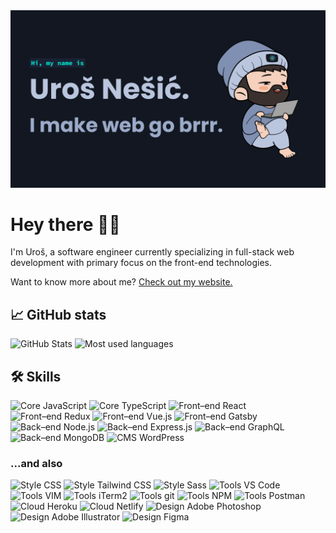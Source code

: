 <a href="https://unesic.dev/" title="unesic.dev">
  <picture>
    <source media="(prefers-color-scheme: light)" srcset="thumbnail-light.png">
    <source media="(prefers-color-scheme: dark)" srcset="thumbnail-dark.png">
    <img alt="Uros Nesic website" src="thumbnail-dark.png">
  </picture>
</a> 

# Hey there 👋🏻

I'm Uroš, a software engineer currently specializing in full-stack web development with primary focus on the front-end technologies.

Want to know more about me? [Check out my website.](https://unesic.dev)


## 📈 GitHub stats

<picture>
  <source media="(prefers-color-scheme: light)" srcset="https://github-readme-stats.vercel.app/api?username=unesic&show_icons=true&count_private=true&bg_color=E9EFFB&title_color=0586C7&icon_color=0586C7&text_color=1F242E&border_color=0586C7&hide_border=true">
  <source media="(prefers-color-scheme: dark)" srcset="https://github-readme-stats.vercel.app/api?username=unesic&show_icons=true&count_private=true&bg_color=121721&title_color=00EAD0&icon_color=00EAD0&text_color=BAC6DE&border_color=00EAD0&hide_border=true">
  <img alt="GitHub Stats" src="https://github-readme-stats.vercel.app/api?username=unesic&show_icons=true&count_private=true&bg_color=121721&title_color=00EAD0&icon_color=00EAD0&text_color=BAC6DE&border_color=00EAD0&hide_border=true">
</picture>

<picture>
  <source media="(prefers-color-scheme: light)" srcset="https://github-readme-stats.vercel.app/api/top-langs/?username=unesic&hide=css&langs_count=4&layout=compact&bg_color=E9EFFB&title_color=0586C7&icon_color=0586C7&text_color=1F242E&border_color=0586C7&hide_border=true">
  <source media="(prefers-color-scheme: dark)" srcset="https://github-readme-stats.vercel.app/api/top-langs/?username=unesic&hide=css&langs_count=4&layout=compact&bg_color=121721&title_color=00EAD0&icon_color=00EAD0&text_color=BAC6DE&border_color=00EAD0&hide_border=true">
  <img alt="Most used languages" src="https://github-readme-stats.vercel.app/api/top-langs/?username=unesic&hide=css&langs_count=4&layout=compact&bg_color=121721&title_color=00EAD0&icon_color=00EAD0&text_color=BAC6DE&border_color=00EAD0&hide_border=true">
</picture>


## 🛠 Skills

<picture>
  <source media="(prefers-color-scheme: light)" srcset="https://img.shields.io/badge/Core-JavaScript-informational?style=flat&logo=JavaScript&logoColor=0586C7&labelColor=E9EFFB&color=D5E0F6" />
  <source media="(prefers-color-scheme: dark)" srcset="https://img.shields.io/badge/Core-JavaScript-informational?style=flat&logo=JavaScript&logoColor=00EAD0&labelColor=121721&color=1F2C47" />
  <img alt="Core JavaScript" src="https://img.shields.io/badge/Core-JavaScript-informational?style=flat&logo=JavaScript&logoColor=00EAD0&labelColor=121721&color=1F2C47" />
</picture>
<picture>
  <source media="(prefers-color-scheme: light)" srcset="https://img.shields.io/badge/Core-TypeScript-informational?style=flat&logo=TypeScript&logoColor=0586C7&labelColor=E9EFFB&color=D5E0F6" />
  <source media="(prefers-color-scheme: dark)" srcset="https://img.shields.io/badge/Core-TypeScript-informational?style=flat&logo=TypeScript&logoColor=00EAD0&labelColor=121721&color=1F2C47" />
  <img alt="Core TypeScript" src="https://img.shields.io/badge/Core-TypeScript-informational?style=flat&logo=TypeScript&logoColor=00EAD0&labelColor=121721&color=1F2C47" />
</picture>
<picture>
  <source media="(prefers-color-scheme: light)" srcset="https://img.shields.io/badge/Front–end-React-informational?style=flat&logo=React&logoColor=0586C7&labelColor=E9EFFB&color=D5E0F6" />
  <source media="(prefers-color-scheme: dark)" srcset="https://img.shields.io/badge/Front–end-React-informational?style=flat&logo=React&logoColor=00EAD0&labelColor=121721&color=1F2C47" />
  <img alt="Front–end React" src="https://img.shields.io/badge/Front–end-React-informational?style=flat&logo=React&logoColor=00EAD0&labelColor=121721&color=1F2C47" />
</picture>
<picture>
  <source media="(prefers-color-scheme: light)" srcset="https://img.shields.io/badge/Front–end-Redux-informational?style=flat&logo=Redux&logoColor=0586C7&labelColor=E9EFFB&color=D5E0F6" />
  <source media="(prefers-color-scheme: dark)" srcset="https://img.shields.io/badge/Front–end-Redux-informational?style=flat&logo=Redux&logoColor=00EAD0&labelColor=121721&color=1F2C47" />
  <img alt="Front–end Redux" src="https://img.shields.io/badge/Front–end-Redux-informational?style=flat&logo=Redux&logoColor=00EAD0&labelColor=121721&color=1F2C47" />
</picture>
<picture>
  <source media="(prefers-color-scheme: light)" srcset="https://img.shields.io/badge/Front–end-Vue.js-informational?style=flat&logo=Vue.js&logoColor=0586C7&labelColor=E9EFFB&color=D5E0F6" />
  <source media="(prefers-color-scheme: dark)" srcset="https://img.shields.io/badge/Front–end-Vue.js-informational?style=flat&logo=Vue.js&logoColor=00EAD0&labelColor=121721&color=1F2C47" />
  <img alt="Front–end Vue.js" src="https://img.shields.io/badge/Front–end-Vue.js-informational?style=flat&logo=Vue.js&logoColor=00EAD0&labelColor=121721&color=1F2C47" />
</picture>
<picture>
  <source media="(prefers-color-scheme: light)" srcset="https://img.shields.io/badge/Front–end-Gatsby-informational?style=flat&logo=Gatsby&logoColor=0586C7&labelColor=E9EFFB&color=D5E0F6" />
  <source media="(prefers-color-scheme: dark)" srcset="https://img.shields.io/badge/Front–end-Gatsby-informational?style=flat&logo=Gatsby&logoColor=00EAD0&labelColor=121721&color=1F2C47" />
  <img alt="Front–end Gatsby" src="https://img.shields.io/badge/Front–end-Gatsby-informational?style=flat&logo=Gatsby&logoColor=00EAD0&labelColor=121721&color=1F2C47" />
</picture>
<picture>
  <source media="(prefers-color-scheme: light)" srcset="https://img.shields.io/badge/Back–end-Node.js-informational?style=flat&logo=Node.js&logoColor=0586C7&labelColor=E9EFFB&color=D5E0F6" />
  <source media="(prefers-color-scheme: dark)" srcset="https://img.shields.io/badge/Back–end-Node.js-informational?style=flat&logo=Node.js&logoColor=00EAD0&labelColor=121721&color=1F2C47" />
  <img alt="Back–end Node.js" src="https://img.shields.io/badge/Back–end-Node.js-informational?style=flat&logo=Node.js&logoColor=00EAD0&labelColor=121721&color=1F2C47" />
</picture>
<picture>
  <source media="(prefers-color-scheme: light)" srcset="https://img.shields.io/badge/Back–end-Express.js-informational?style=flat&logo=Express&logoColor=0586C7&labelColor=E9EFFB&color=D5E0F6" />
  <source media="(prefers-color-scheme: dark)" srcset="https://img.shields.io/badge/Back–end-Express.js-informational?style=flat&logo=Express&logoColor=00EAD0&labelColor=121721&color=1F2C47" />
  <img alt="Back–end Express.js" src="https://img.shields.io/badge/Back–end-Express.js-informational?style=flat&logo=Express&logoColor=00EAD0&labelColor=121721&color=1F2C47" />
</picture>
<picture>
  <source media="(prefers-color-scheme: light)" srcset="https://img.shields.io/badge/Back–end-GraphQL-informational?style=flat&logo=GraphQL&logoColor=0586C7&labelColor=E9EFFB&color=D5E0F6" />
  <source media="(prefers-color-scheme: dark)" srcset="https://img.shields.io/badge/Back–end-GraphQL-informational?style=flat&logo=GraphQL&logoColor=00EAD0&labelColor=121721&color=1F2C47" />
  <img alt="Back–end GraphQL" src="https://img.shields.io/badge/Back–end-GraphQL-informational?style=flat&logo=GraphQL&logoColor=00EAD0&labelColor=121721&color=1F2C47" />
</picture>
<picture>
  <source media="(prefers-color-scheme: light)" srcset="https://img.shields.io/badge/Back–end-MongoDB-informational?style=flat&logo=MongoDB&logoColor=0586C7&labelColor=E9EFFB&color=D5E0F6" />
  <source media="(prefers-color-scheme: dark)" srcset="https://img.shields.io/badge/Back–end-MongoDB-informational?style=flat&logo=MongoDB&logoColor=00EAD0&labelColor=121721&color=1F2C47" />
  <img alt="Back–end MongoDB" src="https://img.shields.io/badge/Back–end-MongoDB-informational?style=flat&logo=MongoDB&logoColor=00EAD0&labelColor=121721&color=1F2C47" />
</picture>
<picture>
  <source media="(prefers-color-scheme: light)" srcset="https://img.shields.io/badge/CMS-WordPress-informational?style=flat&logo=WordPress&logoColor=0586C7&labelColor=E9EFFB&color=D5E0F6" />
  <source media="(prefers-color-scheme: dark)" srcset="https://img.shields.io/badge/CMS-WordPress-informational?style=flat&logo=WordPress&logoColor=00EAD0&labelColor=121721&color=1F2C47" />
  <img alt="CMS WordPress" src="https://img.shields.io/badge/CMS-WordPress-informational?style=flat&logo=WordPress&logoColor=00EAD0&labelColor=121721&color=1F2C47" />
</picture>

### ...and also

<picture>
  <source media="(prefers-color-scheme: light)" srcset="https://img.shields.io/badge/Style-CSS-informational?style=flat&logo=css3&logoColor=0586C7&labelColor=E9EFFB&color=D5E0F6" />
  <source media="(prefers-color-scheme: dark)" srcset="https://img.shields.io/badge/Style-CSS-informational?style=flat&logo=css3&logoColor=00EAD0&labelColor=121721&color=1F2C47" />
  <img alt="Style CSS" src="https://img.shields.io/badge/Style-CSS-informational?style=flat&logo=css3&logoColor=00EAD0&labelColor=121721&color=1F2C47" />
</picture>
<picture>
  <source media="(prefers-color-scheme: light)" srcset="https://img.shields.io/badge/Style-Tailwind_CSS-informational?style=flat&logo=Tailwind-CSS&logoColor=0586C7&labelColor=E9EFFB&color=D5E0F6" />
  <source media="(prefers-color-scheme: dark)" srcset="https://img.shields.io/badge/Style-Tailwind_CSS-informational?style=flat&logo=Tailwind-CSS&logoColor=00EAD0&labelColor=121721&color=1F2C47" />
  <img alt="Style Tailwind CSS" src="https://img.shields.io/badge/Style-Tailwind_CSS-informational?style=flat&logo=Tailwind-CSS&logoColor=00EAD0&labelColor=121721&color=1F2C47" />
</picture>
<picture>
  <source media="(prefers-color-scheme: light)" srcset="https://img.shields.io/badge/Style-Sass-informational?style=flat&logo=Sass&logoColor=0586C7&labelColor=E9EFFB&color=D5E0F6" />
  <source media="(prefers-color-scheme: dark)" srcset="https://img.shields.io/badge/Style-Sass-informational?style=flat&logo=Sass&logoColor=00EAD0&labelColor=121721&color=1F2C47" />
  <img alt="Style Sass" src="https://img.shields.io/badge/Style-Sass-informational?style=flat&logo=Sass&logoColor=00EAD0&labelColor=121721&color=1F2C47" />
</picture>
<picture>
  <source media="(prefers-color-scheme: light)" srcset="https://img.shields.io/badge/Tools-VS_Code-informational?style=flat&logo=Visual-Studio-Code&logoColor=0586C7&labelColor=E9EFFB&color=D5E0F6" />
  <source media="(prefers-color-scheme: dark)" srcset="https://img.shields.io/badge/Tools-VS_Code-informational?style=flat&logo=Visual-Studio-Code&logoColor=00EAD0&labelColor=121721&color=1F2C47" />
  <img alt="Tools VS Code" src="https://img.shields.io/badge/Tools-VS_Code-informational?style=flat&logo=Visual-Studio-Code&logoColor=00EAD0&labelColor=121721&color=1F2C47" />
</picture>
<picture>
  <source media="(prefers-color-scheme: light)" srcset="https://img.shields.io/badge/Tools-VIM-informational?style=flat&logo=VIM&logoColor=0586C7&labelColor=E9EFFB&color=D5E0F6" />
  <source media="(prefers-color-scheme: dark)" srcset="https://img.shields.io/badge/Tools-VIM-informational?style=flat&logo=VIM&logoColor=00EAD0&labelColor=121721&color=1F2C47" />
  <img alt="Tools VIM" src="https://img.shields.io/badge/Tools-VIM-informational?style=flat&logo=VIM&logoColor=00EAD0&labelColor=121721&color=1F2C47" />
</picture>
<picture>
  <source media="(prefers-color-scheme: light)" srcset="https://img.shields.io/badge/Tools-iTerm2-informational?style=flat&logo=iTerm2&logoColor=0586C7&labelColor=E9EFFB&color=D5E0F6" />
  <source media="(prefers-color-scheme: dark)" srcset="https://img.shields.io/badge/Tools-iTerm2-informational?style=flat&logo=iTerm2&logoColor=00EAD0&labelColor=121721&color=1F2C47" />
  <img alt="Tools iTerm2" src="https://img.shields.io/badge/Tools-iTerm2-informational?style=flat&logo=iTerm2&logoColor=00EAD0&labelColor=121721&color=1F2C47" />
</picture>
<picture>
  <source media="(prefers-color-scheme: light)" srcset="https://img.shields.io/badge/Tools-git-informational?style=flat&logo=git&logoColor=0586C7&labelColor=E9EFFB&color=D5E0F6" />
  <source media="(prefers-color-scheme: dark)" srcset="https://img.shields.io/badge/Tools-git-informational?style=flat&logo=git&logoColor=00EAD0&labelColor=121721&color=1F2C47" />
  <img alt="Tools git" src="https://img.shields.io/badge/Tools-git-informational?style=flat&logo=git&logoColor=00EAD0&labelColor=121721&color=1F2C47" />
</picture>
<picture>
  <source media="(prefers-color-scheme: light)" srcset="https://img.shields.io/badge/Tools-NPM-informational?style=flat&logo=npm&logoColor=0586C7&labelColor=E9EFFB&color=D5E0F6" />
  <source media="(prefers-color-scheme: dark)" srcset="https://img.shields.io/badge/Tools-NPM-informational?style=flat&logo=npm&logoColor=00EAD0&labelColor=121721&color=1F2C47" />
  <img alt="Tools NPM" src="https://img.shields.io/badge/Tools-NPM-informational?style=flat&logo=npm&logoColor=00EAD0&labelColor=121721&color=1F2C47" />
</picture>
<picture>
  <source media="(prefers-color-scheme: light)" srcset="https://img.shields.io/badge/Tools-Postman-informational?style=flat&logo=Postman&logoColor=0586C7&labelColor=E9EFFB&color=D5E0F6" />
  <source media="(prefers-color-scheme: dark)" srcset="https://img.shields.io/badge/Tools-Postman-informational?style=flat&logo=Postman&logoColor=00EAD0&labelColor=121721&color=1F2C47" />
  <img alt="Tools Postman" src="https://img.shields.io/badge/Tools-Postman-informational?style=flat&logo=Postman&logoColor=00EAD0&labelColor=121721&color=1F2C47" />
</picture>
<picture>
  <source media="(prefers-color-scheme: light)" srcset="https://img.shields.io/badge/Cloud-Heroku-informational?style=flat&logo=heroku&logoColor=0586C7&labelColor=E9EFFB&color=D5E0F6" />
  <source media="(prefers-color-scheme: dark)" srcset="https://img.shields.io/badge/Cloud-Heroku-informational?style=flat&logo=heroku&logoColor=00EAD0&labelColor=121721&color=1F2C47" />
  <img alt="Cloud Heroku" src="https://img.shields.io/badge/Cloud-Heroku-informational?style=flat&logo=heroku&logoColor=00EAD0&labelColor=121721&color=1F2C47" />
</picture>
<picture>
  <source media="(prefers-color-scheme: light)" srcset="https://img.shields.io/badge/Cloud-Netlify-informational?style=flat&logo=netlify&logoColor=0586C7&labelColor=E9EFFB&color=D5E0F6" />
  <source media="(prefers-color-scheme: dark)" srcset="https://img.shields.io/badge/Cloud-Netlify-informational?style=flat&logo=netlify&logoColor=00EAD0&labelColor=121721&color=1F2C47" />
  <img alt="Cloud Netlify" src="https://img.shields.io/badge/Cloud-Netlify-informational?style=flat&logo=netlify&logoColor=00EAD0&labelColor=121721&color=1F2C47" />
</picture>
<picture>
  <source media="(prefers-color-scheme: light)" srcset="https://img.shields.io/badge/Design-Adobe_Photoshop-informational?style=flat&logo=Adobe-Photoshop&logoColor=0586C7&labelColor=E9EFFB&color=D5E0F6" />
  <source media="(prefers-color-scheme: dark)" srcset="https://img.shields.io/badge/Design-Adobe_Photoshop-informational?style=flat&logo=Adobe-Photoshop&logoColor=00EAD0&labelColor=121721&color=1F2C47" />
  <img alt="Design Adobe Photoshop" src="https://img.shields.io/badge/Design-Adobe_Photoshop-informational?style=flat&logo=Adobe-Photoshop&logoColor=00EAD0&labelColor=121721&color=1F2C47" />
</picture>
<picture>
  <source media="(prefers-color-scheme: light)" srcset="https://img.shields.io/badge/Design-Adobe_Illustrator-informational?style=flat&logo=Adobe-Illustrator&logoColor=0586C7&labelColor=E9EFFB&color=D5E0F6" />
  <source media="(prefers-color-scheme: dark)" srcset="https://img.shields.io/badge/Design-Adobe_Illustrator-informational?style=flat&logo=Adobe-Illustrator&logoColor=00EAD0&labelColor=121721&color=1F2C47" />
  <img alt="Design Adobe Illustrator" src="https://img.shields.io/badge/Design-Adobe_Illustrator-informational?style=flat&logo=Adobe-Illustrator&logoColor=00EAD0&labelColor=121721&color=1F2C47" />
</picture>
<picture>
  <source media="(prefers-color-scheme: light)" srcset="https://img.shields.io/badge/Design-Figma-informational?style=flat&logo=Figma&logoColor=0586C7&labelColor=E9EFFB&color=D5E0F6" />
  <source media="(prefers-color-scheme: dark)" srcset="https://img.shields.io/badge/Design-Figma-informational?style=flat&logo=Figma&logoColor=00EAD0&labelColor=121721&color=1F2C47" />
  <img alt="Design Figma" src="https://img.shields.io/badge/Design-Figma-informational?style=flat&logo=Figma&logoColor=00EAD0&labelColor=121721&color=1F2C47" />
</picture>

